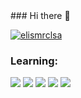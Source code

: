 <div style= display: flex; justify-content: center; align-items: center>
### Hi there 👋

[![elismrclsa](https://github-readme-stats.vercel.app/api/top-langs/?username=elismrclsa&hide=html&layout=compact&theme=highcontrast)](https://github.com/elismrclsa/)

  <h3>Learning:</h3>
<img src="https://img.shields.io/badge/HTML5-E34F26?style=for-the-badge&logo=html5&logoColor=white"/>
<img src="https://img.shields.io/badge/CSS3-1572B6?style=for-the-badge&logo=css3&logoColor=white"/>
<img src="https://img.shields.io/badge/JavaScript-F7DF1E?style=for-the-badge&logo=javascript&logoColor=black"/>
<img src="https://img.shields.io/badge/C%2B%2B-00599C?style=for-the-badge&logo=c%2B%2B&logoColor=white"/>
<img src="https://img.shields.io/badge/Python-3776AB?style=for-the-badge&logo=python&logoColor=white"/>
</div>

